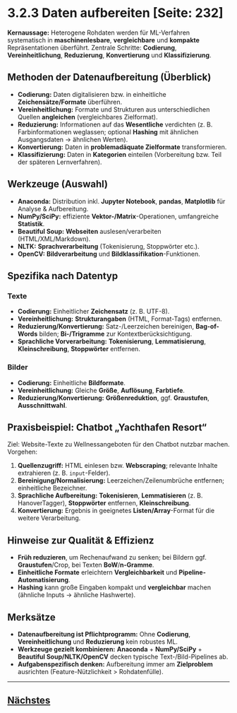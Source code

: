 # 3.2.3 Daten aufbereiten [Seite: 232]

**Kernaussage:** Heterogene Rohdaten werden für ML-Verfahren systematisch in **maschinenlesbare**, **vergleichbare** und **kompakte** Repräsentationen überführt. Zentrale Schritte: **Codierung**, **Vereinheitlichung**, **Reduzierung**, **Konvertierung** und **Klassifizierung**.

## Methoden der Datenaufbereitung (Überblick)

* **Codierung:** Daten digitalisieren bzw. in einheitliche **Zeichensätze/Formate** überführen. 
* **Vereinheitlichung:** Formate und Strukturen aus unterschiedlichen Quellen **angleichen** (vergleichbares Zielformat).
* **Reduzierung:** Informationen auf das **Wesentliche** verdichten (z. B. Farbinformationen weglassen; optional **Hashing** mit ähnlichen Ausgangsdaten → ähnlichen Werten).
* **Konvertierung:** Daten in **problemadäquate Zielformate** transformieren.
* **Klassifizierung:** Daten in **Kategorien** einteilen (Vorbereitung bzw. Teil der späteren Lernverfahren).

## Werkzeuge (Auswahl)

* **Anaconda:** Distribution inkl. **Jupyter Notebook**, **pandas**, **Matplotlib** für Analyse & Aufbereitung.
* **NumPy/SciPy:** effiziente **Vektor-/Matrix**-Operationen, umfangreiche **Statistik**.
* **Beautiful Soup:** **Webseiten** auslesen/verarbeiten (HTML/XML/Markdown).
* **NLTK:** **Sprachverarbeitung** (Tokenisierung, Stoppwörter etc.).
* **OpenCV:** **Bildverarbeitung** und **Bildklassifikation**-Funktionen.

## Spezifika nach Datentyp

### Texte

* **Codierung:** Einheitlicher **Zeichensatz** (z. B. UTF-8).
* **Vereinheitlichung:** **Strukturangaben** (HTML, Format-Tags) entfernen.
* **Reduzierung/Konvertierung:** Satz-/Leerzeichen bereinigen, **Bag-of-Words** bilden; **Bi-/Trigramme** zur Kontextberücksichtigung.
* **Sprachliche Vorverarbeitung:** **Tokenisierung**, **Lemmatisierung**, **Kleinschreibung**, **Stoppwörter** entfernen.

### Bilder

* **Codierung:** Einheitliche **Bildformate**.
* **Vereinheitlichung:** Gleiche **Größe**, **Auflösung**, **Farbtiefe**.
* **Reduzierung/Konvertierung:** **Größenreduktion**, ggf. **Graustufen**, **Ausschnittwahl**.

## Praxisbeispiel: Chatbot „Yachthafen Resort“

Ziel: Website-Texte zu Wellnessangeboten für den Chatbot nutzbar machen. Vorgehen:

1. **Quellenzugriff:** HTML einlesen bzw. **Webscraping**; relevante Inhalte extrahieren (z. B. `input`-Felder).
2. **Bereinigung/Normalisierung:** Leerzeichen/Zeilenumbrüche entfernen; einheitliche Bezeichner.
3. **Sprachliche Aufbereitung:** **Tokenisieren**, **Lemmatisieren** (z. B. HanoverTagger), **Stoppwörter** entfernen, **Kleinschreibung**.
4. **Konvertierung:** Ergebnis in geeignetes **Listen/Array**-Format für die weitere Verarbeitung.

## Hinweise zur Qualität & Effizienz

* **Früh reduzieren**, um Rechenaufwand zu senken; bei Bildern ggf. **Graustufen**/Crop, bei Texten **BoW**/**n-Gramme**.
* **Einheitliche Formate** erleichtern **Vergleichbarkeit** und **Pipeline-Automatisierung**. 
* **Hashing** kann große Eingaben kompakt und **vergleichbar** machen (ähnliche Inputs → ähnliche Hashwerte). 

## Merksätze

* **Datenaufbereitung ist Pflichtprogramm:** Ohne **Codierung**, **Vereinheitlichung** und **Reduzierung** kein robustes ML. 
* **Werkzeuge gezielt kombinieren:** **Anaconda** + **NumPy/SciPy** + **Beautiful Soup/NLTK/OpenCV** decken typische Text-/Bild-Pipelines ab.
* **Aufgabenspezifisch denken:** Aufbereitung immer am **Zielproblem** ausrichten (Feature-Nützlichkeit > Rohdatenfülle). 

---

## [Nächstes](../3.3_Regelbasierte_Verfahren_zum_maschinellen_Lernen_einsetzen/)